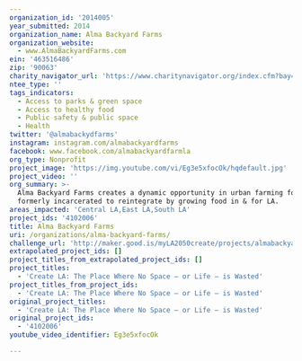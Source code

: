 ```yaml
---
organization_id: '2014005'
year_submitted: 2014
organization_name: Alma Backyard Farms
organization_website:
  - www.AlmaBackyardFarms.com
ein: '463516486'
zip: '90063'
charity_navigator_url: 'https://www.charitynavigator.org/index.cfm?bay=search.profile&ein=463516486'
ntee_type: ''
tags_indicators:
  - Access to parks & green space
  - Access to healthy food
  - Public safety & public space
  - Health
twitter: '@almabackydfarms'
instagram: instagram.com/almabackyardfarms
facebook: www.facebook.com/almabackyardfarmla
org_type: Nonprofit
project_image: 'https://img.youtube.com/vi/Eg3e5xfocOk/hqdefault.jpg'
project_video: ''
org_summary: >-
  Alma Backyard Farms creates a dynamic opportunity in urban farming for the
  formerly incarcerated to reintegrate by growing food in & for LA.
areas_impacted: 'Central LA,East LA,South LA'
project_ids: '4102006'
title: Alma Backyard Farms
uri: /organizations/alma-backyard-farms/
challenge_url: 'http://maker.good.is/myLA2050create/projects/almabackyardfarms.html'
extrapolated_project_ids: []
project_titles_from_extrapolated_project_ids: []
project_titles:
  - 'Create LA: The Place Where No Space – or Life – is Wasted'
project_titles_from_project_ids:
  - 'Create LA: The Place Where No Space – or Life – is Wasted'
original_project_titles:
  - 'Create LA: The Place Where No Space – or Life – is Wasted'
original_project_ids:
  - '4102006'
youtube_video_identifier: Eg3e5xfocOk

---
```


